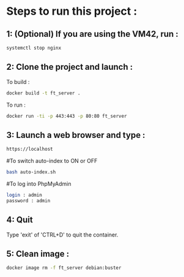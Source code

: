 Steps to run this project :<a name="TOP"></a>
===================


## 1: (Optional) If you are using the VM42, run :
```bash
systemctl stop nginx
```

## 2: Clone the project and launch :
To build :
```bash
docker build -t ft_server .
```

To run :
```bash
docker run -ti -p 443:443 -p 80:80 ft_server
```

## 3: Launch a web browser and type :
```bash
https://localhost
```

#To switch auto-index to ON or OFF
```bash
bash auto-index.sh
```

#To log into PhpMyAdmin
```bash
login : admin
password : admin
```

## 4: Quit
Type 'exit' of 'CTRL+D' to quit the container.


## 5: Clean image :
```bash
docker image rm -f ft_server debian:buster
```

